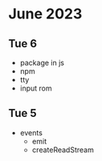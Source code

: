 # June 2023

## Tue 6

- package in js
- npm
- tty
- input rom

## Tue 5

- events 
  - emit
  - createReadStream